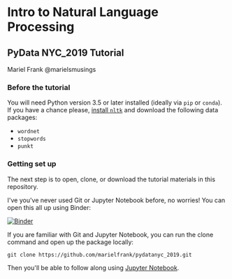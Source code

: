 # Intro to Natural Language Processing

## PyData NYC_2019 Tutorial

Mariel Frank
@marielsmusings



### Before the tutorial

You will need Python version 3.5 or later installed (ideally via `pip` or `conda`).
If you have a chance please, [install `nltk`](https://www.nltk.org/install.html) and download the following data packages:

- `wordnet`
- `stopwords`
- `punkt`

### Getting set up

The next step is to open, clone, or download the tutorial materials in this repository.

I've you've never used Git or Jupyter Notebook before, no worries! You can open this all up using Binder:

[![Binder](https://mybinder.org/badge_logo.svg)](https://mybinder.org/v2/gh/marielfrank/pydatanyc_2019/master)

If you are familiar with Git and Jupyter Notebook, you can run the clone command and open up the package locally:

    git clone https://github.com/marielfrank/pydatanyc_2019.git

Then you'll be able to follow along using [Jupyter Notebook](https://jupyter.org/install).
